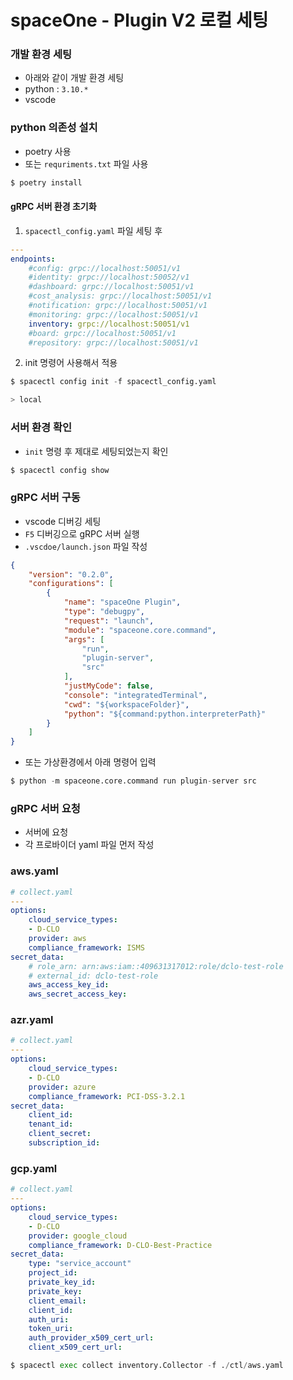 # spaceOne - Plugin V2 로컬 세팅

### 개발 환경 세팅

- 아래와 같이 개발 환경 세팅
- python : `3.10.*`
- vscode

### python 의존성 설치

- poetry 사용
- 또는 `requriments.txt` 파일 사용

```python
$ poetry install
```

#### gRPC 서버 환경 초기화

1. `spacectl_config.yaml` 파일 세팅 후

```yaml
---
endpoints:
    #config: grpc://localhost:50051/v1
    #identity: grpc://localhost:50052/v1
    #dashboard: grpc://localhost:50051/v1
    #cost_analysis: grpc://localhost:50051/v1
    #notification: grpc://localhost:50051/v1
    #monitoring: grpc://localhost:50051/v1
    inventory: grpc://localhost:50051/v1
    #board: grpc://localhost:50051/v1
    #repository: grpc://localhost:50051/v1
```

2. init 명령어 사용해서 적용

```python
$ spacectl config init -f spacectl_config.yaml

> local
```

### 서버 환경 확인

- `init` 명령 후 제대로 세팅되었는지 확인

```python
$ spacectl config show
```

### gRPC 서버 구동

- vscode 디버깅 세팅
- `F5` 디버깅으로 gRPC 서버 실행
- `.vscdoe/launch.json` 파일 작성

```json
{
    "version": "0.2.0",
    "configurations": [
        {
            "name": "spaceOne Plugin",
            "type": "debugpy",
            "request": "launch",
            "module": "spaceone.core.command",
            "args": [
                "run",
                "plugin-server",
                "src"
            ],
            "justMyCode": false,
            "console": "integratedTerminal",
            "cwd": "${workspaceFolder}",
            "python": "${command:python.interpreterPath}"
        }
    ]
}
```

- 또는 가상환경에서 아래 명령어 입력

```python
$ python -m spaceone.core.command run plugin-server src
```

### gRPC 서버 요청

- 서버에 요청
- 각 프로바이더 yaml 파일 먼저 작성

### aws.yaml

```yaml
# collect.yaml
---
options:
    cloud_service_types:
    - D-CLO
    provider: aws
    compliance_framework: ISMS
secret_data:
    # role_arn: arn:aws:iam::409631317012:role/dclo-test-role
    # external_id: dclo-test-role
    aws_access_key_id: 
    aws_secret_access_key: 
```

### azr.yaml

```yaml
# collect.yaml
---
options:
    cloud_service_types:
    - D-CLO
    provider: azure
    compliance_framework: PCI-DSS-3.2.1
secret_data:
    client_id: 
    tenant_id: 
    client_secret: 
    subscription_id: 

```

### gcp.yaml

```yaml
# collect.yaml
---
options:
    cloud_service_types:
    - D-CLO
    provider: google_cloud
    compliance_framework: D-CLO-Best-Practice
secret_data:
    type: "service_account"
    project_id: 
    private_key_id: 
    private_key: 
    client_email: 
    client_id: 
    auth_uri: 
    token_uri: 
    auth_provider_x509_cert_url: 
    client_x509_cert_url: 
```

```python
$ spacectl exec collect inventory.Collector -f ./ctl/aws.yaml
```
